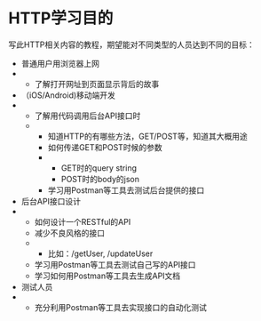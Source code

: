 # HTTP学习目的

写此HTTP相关内容的教程，期望能对不同类型的人员达到不同的目标：

* 普通用户用浏览器上网
* * 了解打开网址到页面显示背后的故事
* （iOS/Android\)移动端开发
* * 了解用代码调用后台API接口时
  * * 知道HTTP的有哪些方法，GET/POST等，知道其大概用途
    * 如何传递GET和POST时候的参数
    * * GET时的query string
      * POST时的body的json
    * 学习用Postman等工具去测试后台提供的接口
* 后台API接口设计
* * 如何设计一个RESTful的API
  * 减少不良风格的接口
  * * 比如：/getUser, /updateUser
  * 学习用Postman等工具去测试自己写的API接口
  * 学习如何用Postman等工具去生成API文档
* 测试人员
* * 充分利用Postman等工具去实现接口的自动化测试



